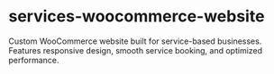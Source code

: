 # services-woocommerce-website
Custom WooCommerce website built for service-based businesses. Features responsive design, smooth service booking, and optimized performance.
